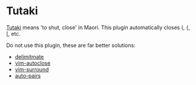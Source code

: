 Tutaki
=========

[Tutaki](http://www.maoridictionary.co.nz/index.cfm?idiom=&phrase=&proverb=&loan=&dictionaryKeywords=+t%C5%ABtaki) means 'to shut, close' in Maori. This plugin automatically closes (, {, [, etc.

Do not use this plugin, these are far better solutions:

* [delimitmate](https://github.com/Raimondi/delimitMate)
* [vim-autoclose](https://github.com/Townk/vim-autoclose)
* [vim-surround](https://github.com/tpope/vim-surround)
* [auto-pairs](https://github.com/jiangmiao/auto-pairs)
